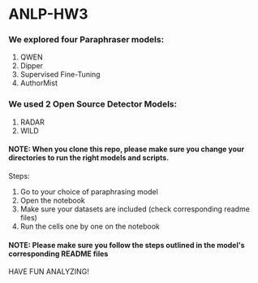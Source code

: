 # ANLP-HW3
### We explored four Paraphraser models:
1. QWEN
2. Dipper
3. Supervised Fine-Tuning
4. AuthorMist
### We used 2 Open Source Detector Models:
1. RADAR
2. WILD
#### NOTE: When you clone this repo, please make sure you change your directories to run the right models and scripts.
Steps:
1. Go to your choice of paraphrasing model
2. Open the notebook
3. Make sure your datasets are included (check corresponding readme files)
4. Run the cells one by one on the notebook
#### NOTE: Please make sure you follow the steps outlined in the model's corresponding README files

HAVE FUN ANALYZING!

